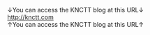 
↓You can access the KNCTT blog at this URL↓<br>
http://knctt.com<br>
↑You can access the KNCTT blog at this URL↑
